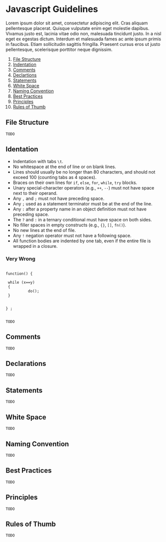 # Javascript Guidelines

Lorem ipsum dolor sit amet, consectetur adipiscing elit. Cras aliquam pellentesque placerat. Quisque vulputate enim eget molestie dapibus. Vivamus justo est, lacinia vitae odio non, malesuada tincidunt justo. In a nisl eget ex egestas dictum. Interdum et malesuada fames ac ante ipsum primis in faucibus. Etiam sollicitudin sagittis fringilla. Praesent cursus eros ut justo pellentesque, scelerisque porttitor neque dignissim.

1. [File Structure](#file-structure)
2. [Indentation](#identation)
3. [Comments](#comments)
4. [Declartions](#declarations)
5. [Statements](#statements)
6. [White Space](#white-space)
7. [Naming Convention](#naming-convention)
8. [Best Practices](#best-practices)
9. [Principles](#principles)
10. [Rules of Thumb](#rules-of-thumb)

## File Structure

```
TODO
```

## Identation
- Indentation with tabs `\t`.
- No whitespace at the end of line or on blank lines.
- Lines should usually be no longer than 80 characters, and should not exceed 100 (counting tabs as 4 spaces).
- Braces on their own lines for `if`, `else`, `for`, `while`, `try` blocks.
- Unary special-character operators (e.g., `++`, `--`) must not have space next to their operand.
- Any `,` and `;` must not have preceding space.
- Any `;` used as a statement terminator must be at the end of the line.
- Any `:` after a property name in an object definition must not have preceding space.
- The `?` and `:` in a ternary conditional must have space on both sides.
- No filler spaces in empty constructs (e.g., `{}`, `[]`, `fn()`).
- No new lines at the end of file.
- Any `!` negation operator must not have a following space.
- All function bodies are indented by one tab, even if the entire file is wrapped in a closure.

### Very Wrong

```

function() {

 while (x==y)
 {
          do();
 }


} ;


```

```
TODO
```

## Comments

```
TODO
```

## Declarations

```
TODO
```

## Statements

```
TODO
```

## White Space

```
TODO
```

## Naming Convention

```
TODO
```

## Best Practices

```
TODO
```

## Principles

```
TODO
```

## Rules of Thumb

```
TODO
```
